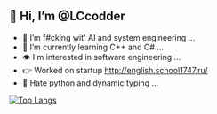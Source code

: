## 👋 Hi, I’m @LCcodder
- 👀 I’m f#cking wit' AI and system engineering ...
- 🌱 I’m currently learning C++ and C# ...
- 👁️ I'm interested in software engineering ...
- 👉 Worked on startup http://english.school1747.ru/
- 🐍 Hate python and dynamic typing ...


[![Top Langs](https://github-readme-stats.vercel.app/api/top-langs/?username=LCcodder&langs_count=8)](https://github.com/LCcodder/github-readme-stats)




<!---
LCcodder/LCcodder is a ✨ special ✨ repository because its `README.md` (this file) appears on your GitHub profile.
You can click the Preview link to take a look at your changes.
--->
